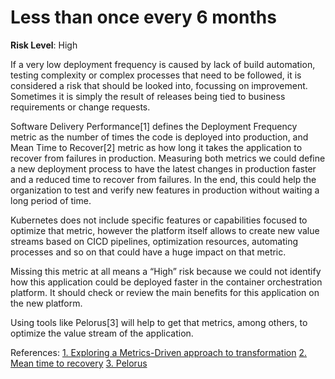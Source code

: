 # Less than once every 6 months

**Risk Level**: High

If a very low deployment frequency is caused by lack of build automation,
testing complexity or complex processes that need to be followed, it is considered
a risk that should be looked into, focussing on improvement. Sometimes it is
simply the result of releases being tied to business requirements or change requests.

Software Delivery Performance[1] defines the Deployment Frequency metric as the
number of times the code is deployed into production, and Mean Time to Recover[2]
metric as how long it takes the application to recover from failures in production.
Measuring both metrics we could define a new deployment process to have the
latest changes in production faster and a reduced time to recover from failures.
In the end, this could help the organization to test and verify new features in
production without waiting a long period of time.

Kubernetes does not include specific features or capabilities focused to optimize
that metric, however the platform itself allows to create new value streams based
on CICD pipelines, optimization resources, automating processes and so on that
could have a huge impact on that metric.

Missing this metric at all means a “High” risk because we could not identify how
this application could be deployed faster in the container orchestration
platform. It should check or review the main benefits for this application
on the new platform.

Using tools like Pelorus[3] will help to get that metrics, among others, to
optimize the value stream of the application.

References:
[1. Exploring a Metrics-Driven approach to transformation](https://cloud.redhat.com/blog/exploring-a-metrics-driven-approach-to-transformation)
[2. Mean time to recovery](https://en.wikipedia.org/wiki/Mean_time_to_recovery)
[3. Pelorus](https://pelorus.readthedocs.io/en/latest/#software-delivery-performance-as-an-outcome)
